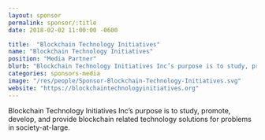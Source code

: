 ```yaml
---
layout: sponsor
permalink: sponsor/:title
date: 2018-02-02 11:00:00 -0600

title:  "Blockchain Technology Initiatives"
name: "Blockchain Technology Initiatives"
position: "Media Partner"
blurb: "Blockchain Technology Initiatives Inc’s purpose is to study, promote, develop, and provide blockchain related technology solutions for problems in society-at-large."
categories: sponsors-media
image: "/res/people/Sponsor-Blockchain-Technology-Initiatives.svg"
website: "https://blockchaintechnologyinitiatives.org"
---
```


Blockchain Technology Initiatives Inc’s purpose is to study, promote, develop, and provide blockchain related technology solutions for problems in society-at-large.